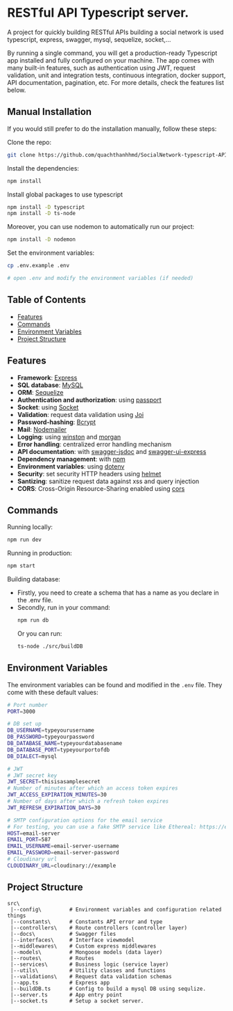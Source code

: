 # RESTful API Typescript server.

A project for quickly building RESTful APIs building a social network is used typescript, express, swagger, mysql, sequelize, socket,...

By running a single command, you will get a production-ready Typescript app installed and fully configured on your machine. The app comes with many built-in features, such as authentication using JWT, request validation, unit and integration tests, continuous integration, docker support, API documentation, pagination, etc. For more details, check the features list below.

## Manual Installation

If you would still prefer to do the installation manually, follow these steps:

Clone the repo:

```bash
git clone https://github.com/quachthanhhmd/SocialNetwork-typescript-API.git
```

Install the dependencies:

```bash
npm install
```
Install global packages to use typescript
```bash
npm install -D typescript
npm install -D ts-node
```
Moreover, you can use nodemon to automatically run our project:
```bash
npm install -D nodemon
```

Set the environment variables:

```bash
cp .env.example .env

# open .env and modify the environment variables (if needed)
```    

## Table of Contents

- [Features](#features)
- [Commands](#commands)
- [Environment Variables](#environment-variables)
- [Project Structure](#project-structure)

## Features
- **Framework**: [Express](https://expressjs.com/)
- **SQL database**: [MySQL](https://www.mysql.com)
- **ORM**: [Sequelize](https://sequelize.org/master)
- **Authentication and authorization**: using [passport](http://www.passportjs.org)
- **Socket**: using [Socket](https://socket.io)
- **Validation**: request data validation using [Joi](https://github.com/hapijs/joi)
- **Password-hashing**: [Bcrypt](https://www.npmjs.com/package/bcrypt)
- **Mail**: [Nodemailer](https://nodemailer.com)
- **Logging**: using [winston](https://github.com/winstonjs/winston) and [morgan](https://github.com/expressjs/morgan)
- **Error handling**: centralized error handling mechanism
- **API documentation**: with [swagger-jsdoc](https://github.com/Surnet/swagger-jsdoc) and [swagger-ui-express](https://github.com/scottie1984/swagger-ui-express)
- **Dependency management**: with [npm](https://www.npmjs.com/)
- **Environment variables**: using [dotenv](https://github.com/motdotla/dotenv)
- **Security**: set security HTTP headers using [helmet](https://helmetjs.github.io)
- **Santizing**: sanitize request data against xss and query injection
- **CORS**: Cross-Origin Resource-Sharing enabled using [cors](https://github.com/expressjs/cors)

## Commands

Running locally:

```bash
npm run dev
```

Running in production:

```bash
npm start
```

Building database:
  - Firstly, you need to create a schema that has a name as you declare in the .env file.
  - Secondly, run in your command:
    ```bash
    npm run db
    ```
    Or you can run:
    ```bash
    ts-node ./src/buildDB
    ```

## Environment Variables

The environment variables can be found and modified in the `.env` file. They come with these default values:

```bash
# Port number
PORT=3000

# DB set up
DB_USERNAME=typeyourusername
DB_PASSWORD=typeyourpassword
DB_DATABASE_NAME=typeyourdatabasename
DB_DATABASE_PORT=typeyourportofdb
DB_DIALECT=mysql

# JWT
# JWT secret key
JWT_SECRET=thisisasamplesecret
# Number of minutes after which an access token expires
JWT_ACCESS_EXPIRATION_MINUTES=30
# Number of days after which a refresh token expires
JWT_REFRESH_EXPIRATION_DAYS=30

# SMTP configuration options for the email service
# For testing, you can use a fake SMTP service like Ethereal: https://ethereal.email/create
HOST=email-server
EMAIL_PORT=587
EMAIL_USERNAME=email-server-username
EMAIL_PASSWORD=email-server-password
# Cloudinary url
CLOUDINARY_URL=cloudinary://example
```

## Project Structure

```
src\
 |--config\         # Environment variables and configuration related things
 |--constants\      # Constants API error and type
 |--controllers\    # Route controllers (controller layer)
 |--docs\           # Swagger files
 |--interfaces\     # Interface viewmodel
 |--middlewares\    # Custom express middlewares
 |--models\         # Mongoose models (data layer)
 |--routes\         # Routes
 |--services\       # Business logic (service layer)
 |--utils\          # Utility classes and functions
 |--validations\    # Request data validation schemas
 |--app.ts          # Express app
 |--buildDB.ts      # Config to build a mysql DB using sequlize.
 |--server.ts       # App entry point
 |--socket.ts       # Setup a socket server.
```
